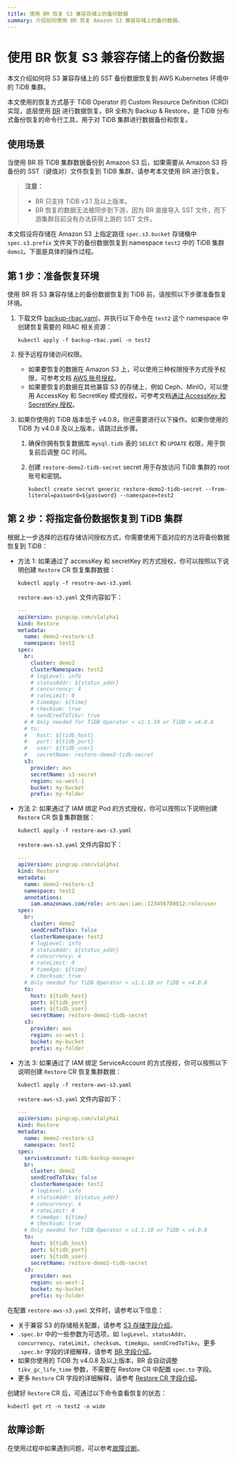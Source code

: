 ```yaml
---
title: 使用 BR 恢复 S3 兼容存储上的备份数据
summary: 介绍如何使用 BR 恢复 Amazon S3 兼容存储上的备份数据。
---
```


# 使用 BR 恢复 S3 兼容存储上的备份数据

本文介绍如何将 S3 兼容存储上的 SST 备份数据恢复到 AWS Kubernetes 环境中的 TiDB 集群。

本文使用的恢复方式基于 TiDB Operator 的 Custom Resource Definition (CRD) 实现，底层使用 [BR](https://pingcap.com/docs-cn/stable/br/backup-and-restore-tool/) 进行数据恢复。BR 全称为 Backup & Restore，是 TiDB 分布式备份恢复的命令行工具，用于对 TiDB 集群进行数据备份和恢复。

## 使用场景

当使用 BR 将 TiDB 集群数据备份到 Amazon S3 后，如果需要从 Amazon S3 将备份的 SST（键值对）文件恢复到 TiDB 集群，请参考本文使用 BR 进行恢复。

> **注意：**
>
> - BR 只支持 TiDB v3.1 及以上版本。
> - BR 恢复的数据无法被同步到下游，因为 BR 直接导入 SST 文件，而下游集群目前没有办法获得上游的 SST 文件。

本文假设将存储在 Amazon S3 上指定路径 `spec.s3.bucket` 存储桶中 `spec.s3.prefix` 文件夹下的备份数据恢复到 namespace `test2` 中的 TiDB 集群 `demo2`。下面是具体的操作过程。

## 第 1 步：准备恢复环境

使用 BR 将 S3 兼容存储上的备份数据恢复到 TiDB 前，请按照以下步骤准备恢复环境。

1. 下载文件 [backup-rbac.yaml](https://github.com/pingcap/tidb-operator/blob/v1.3.7/manifests/backup/backup-rbac.yaml)，并执行以下命令在 `test2` 这个 namespace 中创建恢复需要的 RBAC 相关资源：

    
    ```shell
    kubectl apply -f backup-rbac.yaml -n test2
    ```

2. 授予远程存储访问权限。

    - 如果要恢复的数据在 Amazon S3 上，可以使用三种权限授予方式授予权限，可参考文档 [AWS 账号授权](grant-permissions-to-remote-storage.md#aws-账号授权)。
    - 如果要恢复的数据在其他兼容 S3 的存储上，例如 Ceph、MinIO，可以使用 AccessKey 和 SecretKey 模式授权，可参考文档[通过 AccessKey 和 SecretKey 授权](grant-permissions-to-remote-storage.md#通过-accesskey-和-secretkey-授权)。

3. 如果你使用的 TiDB 版本低于 v4.0.8，你还需要进行以下操作。如果你使用的 TiDB 为 v4.0.8 及以上版本，请跳过此步骤。

    1. 确保你拥有恢复数据库 `mysql.tidb` 表的 `SELECT` 和 `UPDATE` 权限，用于恢复前后调整 GC 时间。

    2. 创建 `restore-demo2-tidb-secret` secret 用于存放访问 TiDB 集群的 root 账号和密钥。

        
        ```shell
        kubectl create secret generic restore-demo2-tidb-secret --from-literal=password=${password} --namespace=test2
        ```

## 第 2 步：将指定备份数据恢复到 TiDB 集群

根据上一步选择的远程存储访问授权方式，你需要使用下面对应的方法将备份数据恢复到 TiDB：

+ 方法 1: 如果通过了 accessKey 和 secretKey 的方式授权，你可以按照以下说明创建 `Restore` CR 恢复集群数据：

    
    ```shell
    kubectl apply -f resotre-aws-s3.yaml
    ```

    `restore-aws-s3.yaml` 文件内容如下：

    ```yaml
    ---
    apiVersion: pingcap.com/v1alpha1
    kind: Restore
    metadata:
      name: demo2-restore-s3
      namespace: test2
    spec:
      br:
        cluster: demo2
        clusterNamespace: test2
        # logLevel: info
        # statusAddr: ${status_addr}
        # concurrency: 4
        # rateLimit: 0
        # timeAgo: ${time}
        # checksum: true
        # sendCredToTikv: true
      # # Only needed for TiDB Operator < v1.1.10 or TiDB < v4.0.8
      # to:
      #   host: ${tidb_host}
      #   port: ${tidb_port}
      #   user: ${tidb_user}
      #   secretName: restore-demo2-tidb-secret
      s3:
        provider: aws
        secretName: s3-secret
        region: us-west-1
        bucket: my-bucket
        prefix: my-folder
    ```

+ 方法 2: 如果通过了 IAM 绑定 Pod 的方式授权，你可以按照以下说明创建 `Restore` CR 恢复集群数据：

    
    ```shell
    kubectl apply -f restore-aws-s3.yaml
    ```

    `restore-aws-s3.yaml` 文件内容如下：

    ```yaml
    ---
    apiVersion: pingcap.com/v1alpha1
    kind: Restore
    metadata:
      name: demo2-restore-s3
      namespace: test2
      annotations:
        iam.amazonaws.com/role: arn:aws:iam::123456789012:role/user
    spec:
      br:
        cluster: demo2
        sendCredToTikv: false
        clusterNamespace: test2
        # logLevel: info
        # statusAddr: ${status_addr}
        # concurrency: 4
        # rateLimit: 0
        # timeAgo: ${time}
        # checksum: true
      # Only needed for TiDB Operator < v1.1.10 or TiDB < v4.0.8
      to:
        host: ${tidb_host}
        port: ${tidb_port}
        user: ${tidb_user}
        secretName: restore-demo2-tidb-secret
      s3:
        provider: aws
        region: us-west-1
        bucket: my-bucket
        prefix: my-folder
    ```

+ 方法 3: 如果通过了 IAM 绑定 ServiceAccount 的方式授权，你可以按照以下说明创建 `Restore` CR 恢复集群数据：

    
    ```shell
    kubectl apply -f restore-aws-s3.yaml
    ```

    `restore-aws-s3.yaml` 文件内容如下：

    ```yaml
    ---
    apiVersion: pingcap.com/v1alpha1
    kind: Restore
    metadata:
      name: demo2-restore-s3
      namespace: test2
    spec:
      serviceAccount: tidb-backup-manager
      br:
        cluster: demo2
        sendCredToTikv: false
        clusterNamespace: test2
        # logLevel: info
        # statusAddr: ${status_addr}
        # concurrency: 4
        # rateLimit: 0
        # timeAgo: ${time}
        # checksum: true
      # Only needed for TiDB Operator < v1.1.10 or TiDB < v4.0.8
      to:
        host: ${tidb_host}
        port: ${tidb_port}
        user: ${tidb_user}
        secretName: restore-demo2-tidb-secret
      s3:
        provider: aws
        region: us-west-1
        bucket: my-bucket
        prefix: my-folder
    ```

在配置 `restore-aws-s3.yaml` 文件时，请参考以下信息：

- 关于兼容 S3 的存储相关配置，请参考 [S3 存储字段介绍](backup-restore-cr.md#s3-存储字段介绍)。
- `.spec.br` 中的一些参数为可选项，如 `logLevel`、`statusAddr`、`concurrency`、`rateLimit`、`checksum`、`timeAgo`、`sendCredToTikv`。更多 `.spec.br` 字段的详细解释，请参考 [BR 字段介绍](backup-restore-cr.md#br-字段介绍)。
- 如果你使用的 TiDB 为 v4.0.8 及以上版本，BR 会自动调整 `tikv_gc_life_time` 参数，不需要在 Restore CR 中配置 `spec.to` 字段。
- 更多 `Restore` CR 字段的详细解释，请参考 [Restore CR 字段介绍](backup-restore-cr.md#restore-cr-字段介绍)。

创建好 `Restore` CR 后，可通过以下命令查看恢复的状态：


```shell
kubectl get rt -n test2 -o wide
```

## 故障诊断

在使用过程中如果遇到问题，可以参考[故障诊断](deploy-failures.md)。
